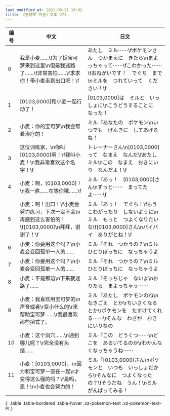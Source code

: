 ```yaml
---
last_modified_at: 2021-08-21 16:02
title: 《宝可梦 白金》文本 271
---
```

| 编号 | 中文 | 日文 |
| ---- | ---- | ---- |
| 0 | 我是小麦……\f为了捉宝可梦来到这里\n但是我迷路了……\f非常害怕……\f求求你！带小麦走到出口吧！\f | あたし　ミル⋯⋯\fポケモンさん　つかまえに　きたら\nまよっちゃって⋯⋯\fこわかった⋯⋯\fおねがいです！　でぐち　まで\nミルを　つれていって　ください！\f |
| 1 | [0103,0000]和小麦一起行动了！ | [0103,0000]は　ミルと　いっしょに\nこうどうすることに　なった！ |
| 2 | 小麦：你的宝可梦\n我会帮着治疗的！ | ミル『あなたの　ポケモン\nいつでも　げんきに　してあげるね！ |
| 3 | 这位训练家，\n你叫[0103,0000]啊！\f我叫小麦！\n我非常喜欢这个名字！\f | トレーナーさん\n[0103,0000]って　なまえ　なんだ\fあたし　ミル\nこの　なまえ　おきにいり　なんだよ！\f |
| 4 | 小麦：啊，[0103,0000]！\n我一直……在等你哦……\f | ミル『あっ！　[0103,0000]さん\nずっと⋯⋯　まってたよ⋯⋯\f |
| 5 | 小麦：啊！出口！\f小麦会努力练习，下次一定不会\n再感到这么害怕的！\f[0103,0000]\n拜拜，谢谢了！\f | ミル『あっ！　でぐち！\fもう　こわがったり　しないように\nミル　もっと　つよくなりたいな\f[0103,0000]さん\nバイバイ　ありがとね！\f |
| 6 | 小麦：你要用这个吗？\n小麦会变回孤单一人的…… | ミル『それ　つかうの？\nミル　ひとりぼっちに　なっちゃうよ |
| 7 | 小麦：你要用这个吗？\n小麦会变回孤单一人的…… | ミル『それ　つかうの？\nミル　ひとりぼっちに　なっちゃうよ |
| 8 | 小麦：不是那边\n下来就迷路了…… | ミル『そっちじゃ　ないよ\nおりたら　まよっちゃう⋯⋯ |
| 9 | 小麦：我喜欢用宝可梦的\n声音或者\r变小什么的\r来帮助宝可梦……\r我最喜欢那些招式了。 | ミル『あたし　ポケモンのね\nなきごえ　とか\rちいさくなる　とか\rポケモンを　たすけてくれる⋯⋯\rそんな　わざが　おきにいりなの |
| 10 | 小麦：这个洞穴……\n通到哪儿呢？\r完全没有头绪…… | ミル『この　どうくつ⋯⋯\nどこを　あるいてるのか\rわかんなくなっちゃうね⋯⋯ |
| 11 | 小麦：[0103,0000]，\n因为和宝可梦一直在一起\r才变得这么强的吗？\f是吗，恩！\n小麦也会努力的！ | ミル『[0103,0000]さん\nポケモンと　いつも　いっしょだから\rそんなに　つよくなったの？\fそうだね　うん！\nミル　がんばってみる！ |
{: .table .table-bordered .table-hover .xz-pokemon-text .xz-pokemon-text-Pt }